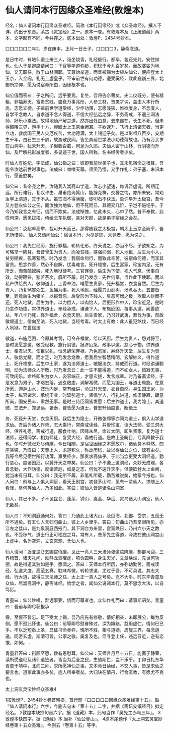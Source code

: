 # 仙人请问本行因缘众圣难经(敦煌本)

经名：仙人请问本行因缘众圣难经。简称《本行因缘经》或《众圣难经》。撰人不详，约出于东晋。系古《灵宝经》之一。原本一卷。有敦煌本及《正统道藏》两本，文字颇有不同，今并存之。底本出处：敦煌P．2454号抄本。

   口口口口口口年2，岁在庚申，正月一日壬子，口口口口3，静斋念道。

是日中时，有地仙道士卅三人，诣坐烧香，礼经旋行。都毕，各还先处，安住如也。仙人于是避席请问曰：下官等学道弥龄，积稔于今九百岁矣。而故婆娑为地仙，又无职任，散于山林间耶。天尊始举道，而昔被锡为太极左仙公，便应登太上玉京，入金阙，礼无上虚皇乎。不审前世有何功德，遵受奚经，致此巍巍三界，北酆所宗仰，愿为说宿命所由，因缘根本也。

   仙公俄而答曰：子之所问，远乎要焉。复坐，吾将告尒曹矣。夫二仪既分，便有精粗，罪福寿天，富贵贫贱，盛衰万事兆形，人参三材，贤愚才讷，盖由人本行所尚，志愿立德。子辈前世学道受经，少作功薄，志愿浅狭，惟欲度身，不念度人，自学不念教人，自求道不念人得道，不信大经弘远之辞，不务斋戒，不遵三洞法师，好乐小乘法。故得地仙尸解之道，然亦出处由意，去来自在，长生不死，但未得超陵三界，游乎十方，仰瞻太上玉京金阙耳。子欲速升，飞行上清诸天者，当更立功，救度国王民人灾厄疾苦，大功德满，太上锡迎子矣。是以彭祖八百岁，安期生千年，白石生三千龄，故游散民间，皆坐其前世学法小功德薄故也。乃有万余岁在山洞中，犹未升天，子但数百载，何足为久耶。夫仙人密于山林，行阴德而升仙，及尸解托形减度者，多显迹于世，国人所称，名书经传者少矣。

   时仙人有姓纪，字法成，仙公指之曰：彼即我前世弟子也，其未见宿命之根耳。吾能令汝达前世时事也。法成曰：唯唯天尊。须臾乃悟，叉手作礼：弟子塞，未识本行，愿垂愍矣。

   仙公曰：昔帝尧之世。汝随我入嵩高山学道，汝志小望速，每讥吾虚诞，所期辽远，所行难行，复叹许由、巢甫绝尚箕山，能辞尧禅，交奢之悔，亦所未安。常劝汝学上清道，其于不从。虽饮海不得满腹，徒叩石不获玉。巢许早升太极宫，吾今又方登左仙公之任，而汝独为地仙，但不死而已，其德交几阶，子岂不悒悒乎。于今乃知我言之有征，信而不欺矣。法成惭愧，忆此未久，心中了然。昔不奉教，此叹何深，愿见拔擢，侍给云车执御，亲对天颜，故是弟子宿缘之会矣。  

   仙公曰：汝超卓高举，裁可升天而已，那得随我之太极宫，朝太上玉京金阙乎，吾无所惜矣。   仙人又请问仙公：宿世本行，为尽是耶，未竟者，愿为说之。

   仙公曰：我先世经历，施行罪福，轮转化形，终天说之，亦当不尽。子欲知之，为可略举一隅耳。吾昔曾生为贵人，而凌贫贱，挟强抑弱，死入地狱，后生为小人，贫穷陋疾，孤寒萦然。时乃发念：我宿命何行，而致此辛苦，彼宿命何德，而享其富贵。思念作善，然心不自解，忧毒难言。死升福堂，后生富家，珍宝内足，无有所乏，而苦酷奴婢，死入地狱徒考。三官罪竟，后生为下使，视人气息，伏事自效，动得鞭笞，懃苦荼炭，靡所不履。时乃发念：先世何辜，当作此下使耶。而以私产供给贫人，敬仰道士，上香奉油，唯愿生贵家，死升福堂，衣食自然。后生为贵人，乃复煞害众生，鱼獦为事，死入地狱，经履刀山剑树，汤煮吞火，五苦备至，罪竟后生为猪羊，以报昔怨。后受形为下贱人，臭恶可憎之极，欺取人财而不还，死人地狱。后生为牛，以力偿人，以肉饴人。后更形作中人，珍宝近足，是时乃念作功德，常供养道士，奉经承戒，谦谦下人，布施厄困，每事从道，闻善欲从，年八十乃死，径升福舍，衣食天厨。后生贵家，乃习好武勇，煞伐为事，然故敬顺道士，信向至法，死入地狱，当经考毒。时太上有教：此人虽犯煞伐，而已经入地狱，在世信法

敬道，布施厄困，今原其考罚，可令升福堂，给以天厨。后生为贵人，怨对将至，是时发愿念道，敬受经教，施行阴德，拯济厄急，政事以道，慈心于物，供养道士，奉君以忠，使臣以礼，恒念辞荣弃禄，乃免怨家，寿终升天堂，后生复为贵人，敬信尤精，而才乏，时乃发念烧香，愿我后生智慧精明，玄解妙义，得作道士，死升福堂。后生中土家，遂为法师道士，帔服法衣，持戒而行道。时经讲诵聪明，动为法师众人所敬，时乃发念云：此一生不能得道，而不如女人，愔寂无事，可致闲乐。命终即生为女人，姿容端正，才思玄拔，发言成章。时乃备斋读经，于是发念为男子，才略宏落，通玄敞虚，洞解希微，而愿为国王，与道士周旋。在意所愿，游遁山水，妓乐内足，常有经讲，命过升天堂，衣食自然。寻生国王家，为太子，纵容诸宫，承统王业，时延引道士，贤儒学人，行礼讲道，修肃静寂，肆意所尚，国安民丰，肃然无事。是时三侍臣同皆发愿：后生作道士，我为隐士。其道微、竺法开、郑思远、张泰，普皆愿为道士，普志升仙度世，断绝王

务，死径升天堂，衣食天厨。我后生为隐士，开微张郑等亦同为道士，俱入山学道求仙。吾后为诸人作师，志大乘行，常斋戒读经，并赍珍宝，诣大法师，受三洞大经，供养礼愿，斋戒行道，服食吐纳。因缘未尽，命过太阴，即生贤家，复为道士法师，还得同学，相为师徒，复受大经，斋戒行道。是故上圣盼目，亏真降教于我也。尔时开微张郑尽侍座，今日相随，是宿世因缘之本愿故尔，诸仙莫不释然，四座咨嗟，乃叹曰：天尊上人，求道积久，弥劫历稔，故以得仙公之位，谅有由矣。我等今尽见宿世所行功薄，禀受经少，那责求高仙乎。于此当念更受大洞经道，勤行慈心，度诸困厄，以冀升天之举矣。仙公曰：子不遵上道洞经，众妙无成理，各自念勤，大作功德，度诸苦厄，如是之志，何忧不速升天乎。但便欲登太上金阙，犹当未有日耳。仙公曰：我无所不履，非笔札所载，勤苦难说矣，始蒙今报也。仙人问曰：前与上人俱入洞庭，看天王别宫，初登茅山时，见有一辈仙人，求随上人看戏，尽何等仙人，乃多如此。答曰：彼仙人皆是诸名山洞室

仙人，其已不多。子不见昆仑、蓬莱、钟山、嵩高、华岳、灵鸟诸大山洞室，仙人无数矣。

   仙人曰：不知洞庭通何处。答曰：乃通此上诸大山，及巨海、北酆、岱宗，五岳无所不通矣。有五仙人言归句曲山，彼上人乡里乎。答曰：句曲山乃吾举眼所见，亦江左之佳山，是九泉洞庭西掖门，其下洞台方卅里，宫室焕日，乃卅六小天之数也。不受秽气，道士行正可栖庇之耳。常有人，昔茅先生得道，今故在彼山洞宫山上虚中，名为空洞，立玄宫观，舍仙人也。

   仙人请问：近登昆仑玄圃宫侍座，见正一真人三天法师张道陵降座，酆都司迎，三界稽首，诸天礼问，动静龙驾曜虚，项负圆明，身生天光，文章焕烂，先世何功德，故是得道其独如是乎。愿闻之。答曰：天师本行所历，亦弥劫勤苦，斋戒读经，弘道大度，高范玄真，耽味希微，转轮求道，尤过于吾。不可具说。其志大经，行大道，故得三天法师之任，太上正一真人之号矣。岂不大乎。时东华青童及众仙，尽嵩高洞中，静斋咏经。始学之者，闻仙公说诸本行，莫不思念大法，以自笃厉。

   青童曰：仙公妙唱，辞远事要，信而可尊者也。众仙作礼而曰：请事斯语矣。青童曰：吾前与卿尽获报承

眷，至恒不暂忘。足下受太上锡，吾乃应先有修敬，情好相亲，未即展公，每为反侧，愿不孤此怀也。仙公曰：前辱卿尽慰眷殊过，深为踧踖，益用虚伫，情何已已乎。不以乏短忝上圣，显征书命赤弈，愧所不胜，相与道德，周旋三界，每念逍遥，同游玄虚，斯清可言，公家之敬。奚复及也。但寻登上任，违远日近，逆有恋恨，如何。   ．

   青童君答曰：衔顾至愿，数有恩慰耳。仙公曰：天师言月旦十五日，能斋于静室，读所受道经及诸仙道迹者，皆当为后圣之民，生值斯世，岂不乐乎。丁卯日礼东华青童于靖中，北向三拜，求所愿神仙之事。又本命日读经，不交人事，皆是求仙之要言也。道家此事亦多矣，适人所奉者矣。大归诀在情丹，行合玄教，有愿尤不克也。  

太上洞玄灵宝妙经众圣难4

1按敦煌P．2454抄本卷首残损，首行题『口口口口口因缘众圣难经第十五』。缺『仙人请问本行』六字，今删去句末『第十五』二字，并据《斋坛安镇经目》拟定经名。
2敦煌本缺损句首六宇。据《道藏》本，此句当作『吴先主赤鸟三年』。
3敦煌本缺四字。据《道藏》本,当补『仙公登山』。
4原本尾题作『太上洞玄灵宝妙经卷第十五众圣难』。今删去『卷第十五』等字。
